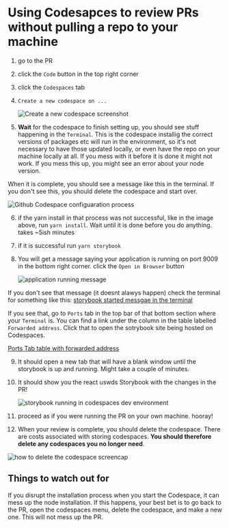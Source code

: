 # Using Codesapces to review PRs without pulling a repo to your machine

1. go to the PR
2. click the `Code` button in the top right corner
3. click the `Codespaces` tab
4. `Create a new codespace on ...`

   ![Create a new codespace screenshot](https://github.com/trussworks/react-uswds/assets/59394696/9ebfff8a-353c-4064-bf70-8712bbfbbeda)

5. **Wait** for the codespace to finish setting up, you should see stuff happening in the `Terminal`. This is the codespace installig the correct versions of packages etc will run in the environment, so it's not necessary to have those updated locally, or even have the repo on your machine locally at all. If you mess with it before it is done it might not work. If you mess this up, you might see an error about your node version.

When it is complete, you should see a message like this in the terminal. If you don't see this, you should delete the codespace and start over.

![Github Codespace configuaration process](https://github.com/trussworks/react-uswds/assets/59394696/bdf6cd8d-22e2-4e6b-b778-65c83c51556a)

6. if the yarn install in that process was not successful, like in the image above, run `yarn install`. Wait until it is done before you do anything. takes ~5ish minutes
7. if it is successful run `yarn storybook`
8. You will get a message saying your application is running on port 9009 in the bottom right corner. click the `Open in Browser` button

   ![application running message](https://github.com/trussworks/react-uswds/assets/59394696/9d6ac91d-5ea2-4bbc-a64d-685076444354)

If you don't see that message (it doesnt alawys happen) check the terminal for something like this:
[storybook started messgae in the terminal](https://user-images.githubusercontent.com/13249580/272653168-b9d66c78-3659-4c18-a7b4-c6d493354135.png)

If you see that, go to `Ports` tab in the top bar of that bottom section where your `Terminal` is. You can find a link under the column in the table labelled `Forwarded address`. Click that to open the sotrybook site being hosted on Codespaces.

[Ports Tab table with forwarded address](https://github.com/trussworks/react-uswds/assets/59394696/a3075661-a1c2-476a-aeb9-974e6f9e036f)

9. It should open a new tab that will have a blank window until the storybook is up and running. Might take a couple of minutes.
10. It should show you the react uswds Storybook with the changes in the PR!

    ![storybook running in codespaces dev environment](https://github.com/trussworks/react-uswds/assets/59394696/cdfc67de-711f-43c2-928a-284158744f1f)

11. proceed as if you were running the PR on your own machine. hooray!
12. When your review is complete, you should delete the codespace. There are costs associated with storing codespaces. **You should therefore delete any codespaces you no longer need**.

![how to delete the codespace screencap](https://github.com/trussworks/react-uswds/assets/59394696/45c1ea01-28f3-4b77-a6da-b6af81546bbc)

## Things to watch out for

If you disrupt the installation process when you start the Codespace, it can mess up the node installation. If this happens, your best bet is to go back to the PR, open the codespaces menu, delete the codespace, and make a new one. This will not mess up the PR.
